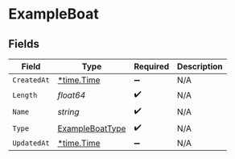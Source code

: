 # ExampleBoat


## Fields

| Field                                                     | Type                                                      | Required                                                  | Description                                               |
| --------------------------------------------------------- | --------------------------------------------------------- | --------------------------------------------------------- | --------------------------------------------------------- |
| `CreatedAt`                                               | [*time.Time](https://pkg.go.dev/time#Time)                | :heavy_minus_sign:                                        | N/A                                                       |
| `Length`                                                  | *float64*                                                 | :heavy_check_mark:                                        | N/A                                                       |
| `Name`                                                    | *string*                                                  | :heavy_check_mark:                                        | N/A                                                       |
| `Type`                                                    | [ExampleBoatType](../../models/shared/exampleboattype.md) | :heavy_check_mark:                                        | N/A                                                       |
| `UpdatedAt`                                               | [*time.Time](https://pkg.go.dev/time#Time)                | :heavy_minus_sign:                                        | N/A                                                       |